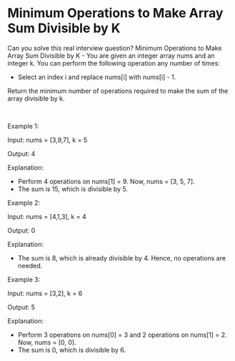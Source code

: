 # Minimum Operations to Make Array Sum Divisible by K

Can you solve this real interview question? Minimum Operations to Make Array Sum Divisible by K - You are given an integer array nums and an integer k. You can perform the following operation any number of times:

 * Select an index i and replace nums[i] with nums[i] - 1.

Return the minimum number of operations required to make the sum of the array divisible by k.

 

Example 1:

Input: nums = [3,9,7], k = 5

Output: 4

Explanation:

 * Perform 4 operations on nums[1] = 9. Now, nums = [3, 5, 7].
 * The sum is 15, which is divisible by 5.

Example 2:

Input: nums = [4,1,3], k = 4

Output: 0

Explanation:

 * The sum is 8, which is already divisible by 4. Hence, no operations are needed.

Example 3:

Input: nums = [3,2], k = 6

Output: 5

Explanation:

 * Perform 3 operations on nums[0] = 3 and 2 operations on nums[1] = 2. Now, nums = [0, 0].
 * The sum is 0, which is divisible by 6.